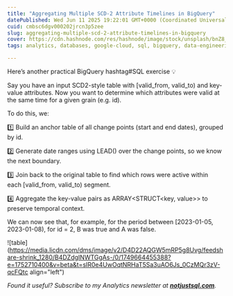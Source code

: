 ```yaml
---
title: "Aggregating Multiple SCD-2 Attribute Timelines in BigQuery"
datePublished: Wed Jun 11 2025 19:22:01 GMT+0000 (Coordinated Universal Time)
cuid: cmbsc6dgv000202jrcn3p5zee
slug: aggregating-multiple-scd-2-attribute-timelines-in-bigquery
cover: https://cdn.hashnode.com/res/hashnode/image/stock/unsplash/bnZ8_95Q8NE/upload/885d24ef5d81125139dbf105bc1a6b95.jpeg
tags: analytics, databases, google-cloud, sql, bigquery, data-engineering

---
```


Here’s another practical BigQuery hashtag#SQL exercise 💡

Say you have an input SCD2-style table with \[valid\_from, valid\_to) and key-value attributes. Now you want to determine which attributes were valid at the same time for a given grain (e.g. id).

To do this, we:

1️⃣ Build an anchor table of all change points (start and end dates), grouped by id.

2️⃣ Generate date ranges using LEAD() over the change points, so we know the next boundary.

3️⃣ Join back to the original table to find which rows were active within each \[valid\_from, valid\_to) segment.

4️⃣ Aggregate the key-value pairs as ARRAY&lt;STRUCT&lt;key, value&gt;&gt; to preserve temporal context.

We can now see that, for example, for the period between \[2023-01-05, 2023-01-08), for id = 2, B was true and A was false.

![table](https://media.licdn.com/dms/image/v2/D4D22AQGW5mRP5g8Uvg/feedshare-shrink_1280/B4DZdgINWTGgAs-/0/1749664455388?e=1752710400&v=beta&t=sIR0e4UwOqtNRHaT5Sa3uAO6Js_0CzMQr3zV-qcFQtc align="left")

*Found it useful? Subscribe to my Analytics newsletter at* [***notjustsql.com***](https://notjustsql.com/)*.*